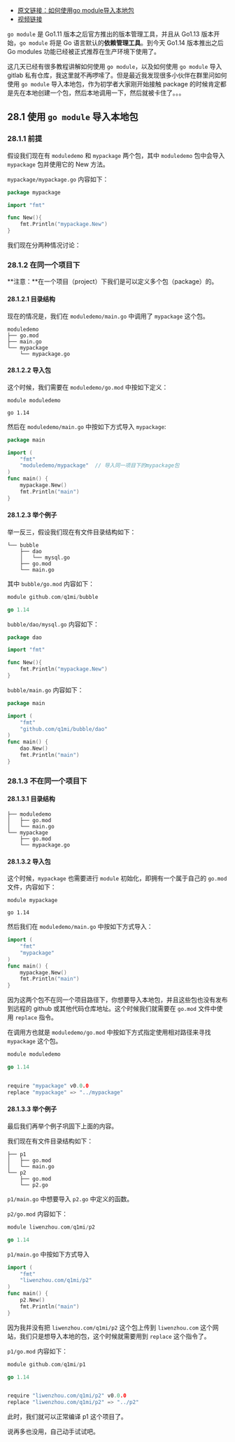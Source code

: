 * [原文链接：如何使用go module导入本地包](https://www.liwenzhou.com/posts/Go/import_local_package_in_go_module/)
* [视频链接](https://www.bilibili.com/video/BV17Q4y1P7n9?p=146)

`go module` 是 Go1.11 版本之后官方推出的版本管理工具，并且从 Go1.13 版本开始，`go module` 将是 Go 语言默认的**依赖管理工具**。到今天 Go1.14 版本推出之后 Go modules 功能已经被正式推荐在生产环境下使用了。

这几天已经有很多教程讲解如何使用 `go module`，以及如何使用 `go module` 导入 gitlab 私有仓库，我这里就不再啰嗦了。但是最近我发现很多小伙伴在群里问如何使用 `go module` 导入本地包，作为初学者大家刚开始接触 package 的时候肯定都是先在本地创建一个包，然后本地调用一下，然后就被卡住了。。。

## 28.1 使用 `go module` 导入本地包

### 28.1.1  前提

假设我们现在有 `moduledemo` 和 `mypackage` 两个包，其中 `moduledemo` 包中会导入 `mypackage` 包并使用它的 New 方法。

`mypackage/mypackage.go` 内容如下：

```go
package mypackage

import "fmt"

func New(){
	fmt.Println("mypackage.New")
}
```

我们现在分两种情况讨论：

### 28.1.2 在同一个项目下

**注意：**在一个项目（project）下我们是可以定义多个包（package）的。

#### 28.1.2.1 目录结构

现在的情况是，我们在 `moduledemo/main.go` 中调用了 `mypackage` 这个包。

```
moduledemo
├── go.mod
├── main.go
└── mypackage
    └── mypackage.go
```    
    
#### 28.1.2.2 导入包

这个时候，我们需要在 `moduledemo/go.mod` 中按如下定义：

```
module moduledemo

go 1.14
```

然后在 `moduledemo/main.go` 中按如下方式导入 `mypackage`:

```go
package main

import (
	"fmt"
	"moduledemo/mypackage"  // 导入同一项目下的mypackage包
)
func main() {
	mypackage.New()
	fmt.Println("main")
}
```

#### 28.1.2.3 举个例子

举一反三，假设我们现在有文件目录结构如下：

```
└── bubble
    ├── dao
    │   └── mysql.go
    ├── go.mod
    └── main.go
```
    
其中 `bubble/go.mod` 内容如下：

```go
module github.com/q1mi/bubble

go 1.14
```

`bubble/dao/mysql.go` 内容如下：

```go
package dao

import "fmt"

func New(){
	fmt.Println("mypackage.New")
}
```

`bubble/main.go` 内容如下：

```go
package main

import (
	"fmt"
	"github.com/q1mi/bubble/dao"
)
func main() {
	dao.New()
	fmt.Println("main")
}
```

### 28.1.3 不在同一个项目下

#### 28.1.3.1 目录结构

```
├── moduledemo
│   ├── go.mod
│   └── main.go
└── mypackage
    ├── go.mod
    └── mypackage.go
```

#### 28.1.3.2 导入包

这个时候，`mypackage` 也需要进行 `module` 初始化，即拥有一个属于自己的 `go.mod` 文件，内容如下：

```
module mypackage

go 1.14
```

然后我们在 `moduledemo/main.go` 中按如下方式导入：

```go
import (
	"fmt"
	"mypackage"
)
func main() {
	mypackage.New()
	fmt.Println("main")
}
```

因为这两个包不在同一个项目路径下，你想要导入本地包，并且这些包也没有发布到远程的 github 或其他代码仓库地址。这个时候我们就需要在 `go.mod` 文件中使用 `replace` 指令。

在调用方也就是 `moduledemo/go.mod` 中按如下方式指定使用相对路径来寻找 `mypackage` 这个包。

```go
module moduledemo

go 1.14


require "mypackage" v0.0.0
replace "mypackage" => "../mypackage"
```

#### 28.1.3.3 举个例子

最后我们再举个例子巩固下上面的内容。

我们现在有文件目录结构如下：

```
├── p1
│   ├── go.mod
│   └── main.go
└── p2
    ├── go.mod
    └── p2.go
```

`p1/main.go` 中想要导入 `p2.go` 中定义的函数。

`p2/go.mod` 内容如下：

```go
module liwenzhou.com/q1mi/p2

go 1.14
```

`p1/main.go` 中按如下方式导入

```go
import (
	"fmt"
	"liwenzhou.com/q1mi/p2"
)
func main() {
	p2.New()
	fmt.Println("main")
}
```

因为我并没有把 `liwenzhou.com/q1mi/p2` 这个包上传到 `liwenzhou.com` 这个网站，我们只是想导入本地的包，这个时候就需要用到 `replace` 这个指令了。

`p1/go.mod` 内容如下：

```go
module github.com/q1mi/p1

go 1.14


require "liwenzhou.com/q1mi/p2" v0.0.0
replace "liwenzhou.com/q1mi/p2" => "../p2"
```

此时，我们就可以正常编译 p1 这个项目了。

说再多也没用，自己动手试试吧。
